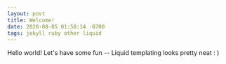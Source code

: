 ```yaml
---
layout: post
title: Welcome!
date: 2020-08-05 01:58:14 -0700
tags: jekyll ruby other liquid
---
```


Hello world! Let's have some fun -- Liquid templating looks pretty neat : )